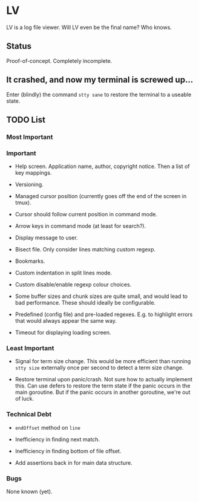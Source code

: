 # LV

LV is a log file viewer. Will LV even be the final name? Who knows.

## Status

Proof-of-concept. Completely incomplete.

## It crashed, and now my terminal is screwed up...

Enter (blindly) the command `stty sane` to restore the terminal to a useable
state.

## TODO List

### Most Important

### Important

* Help screen. Application name, author, copyright notice. Then a list of key
  mappings.

* Versioning.

* Managed cursor position (currently goes off the end of the screen in tmux).

* Cursor should follow current position in command mode.

* Arrow keys in command mode (at least for search?).

* Display message to user.

* Bisect file. Only consider lines matching custom regexp.

* Bookmarks.

* Custom indentation in split lines mode.

* Custom disable/enable regexp colour choices.

* Some buffer sizes and chunk sizes are quite small, and would lead to bad
  performance. These should ideally be configurable.

* Predefined (config file) and pre-loaded regexes. E.g. to highlight errors
  that would always appear the same way.

* Timeout for displaying loading screen.

### Least Important

* Signal for term size change. This would be more efficient than running `stty
  size` externally once per second to detect a term size change.

* Restore terminal upon panic/crash. Not sure how to actually implement this.
  Can use defers to restore the term state if the panic occurs in the main
goroutine. But if the panic occurs in another goroutine, we're out of luck.

### Technical Debt

* `endOffset` method on `line`

* Inefficiency in finding next match.

* Inefficiency in finding bottom of file offset.

* Add assertions back in for main data structure.

### Bugs

None known (yet).
